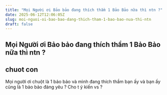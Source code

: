 ```yaml
---
title: "Mọi Người ơi Bảo bảo đang thích thầm 1 Bảo Bảo nữa thì ntn ?"
date: 2025-06-12T12:06:05Z
slug: moi-nguoi-oi-bao-bao-dang-thich-tham-1-bao-bao-nua-thi-ntn
draft: false
---
```


## Mọi Người ơi Bảo bảo đang thích thầm 1 Bảo Bảo nữa thì ntn ?

## chuot con

Mọi người ơi chuột là 1 bảo bảo và mình đang thích thầm bạn ấy và bạn ấy cũng là 1 bảo bảo đáng yêu ? Cho t ý kiến vs ?